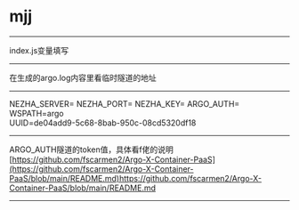 # mjj
* * *
index.js变量填写  
* * *
在生成的argo.log内容里看临时隧道的地址
* * *
NEZHA_SERVER=
NEZHA_PORT=
NEZHA_KEY=
ARGO_AUTH= 
WSPATH=argo  
UUID=de04add9-5c68-8bab-950c-08cd5320df18
* * *
ARGO_AUTH隧道的token值，具体看f佬的说明 
[https://github.com/fscarmen2/Argo-X-Container-PaaS](https://github.com/fscarmen2/Argo-X-Container-PaaS/blob/main/README.md)https://github.com/fscarmen2/Argo-X-Container-PaaS/blob/main/README.md
* * *
